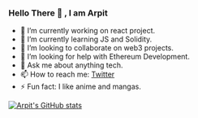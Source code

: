 ### Hello There 👋 , I am Arpit 

- 🔭 I’m currently working on react project.
- 🌱 I’m currently learning JS and Solidity.
- 👯 I’m looking to collaborate on web3 projects.
- 🤔 I’m looking for help with Ethereum Development.
- 💬 Ask me about anything tech.
- 📫 How to reach me: [Twitter](https://twitter.com/arpitingle) 
- ⚡ Fun fact: I like anime and mangas.

[![Arpit's GitHub stats](https://github-readme-stats.vercel.app/api?username=ArpitIngle&show_icons=true&theme=dracula)](https://github.com/anuraghazra/github-readme-stats)
